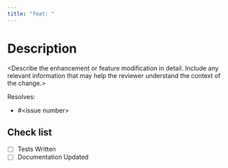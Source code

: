 ```yaml
---
title: "feat: "
---
```

# Description
&lt;Describe the enhancement or feature modification in detail. Include any relevant information that may help the reviewer understand the context of the change.&gt;

Resolves:
- #&lt;issue number&gt;

## Check list
- [ ] Tests Written
- [ ] Documentation Updated
